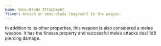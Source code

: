 ```yaml
---
name: Omni-Blade Attachment
flavor: Attach an omni-blade (bayonet) to the weapon.
---
```

In addition to its other properties, this weapon is also considered a melee weapon. It has the finesse property and successful melee attacks deal 1d8 piercing damage.
